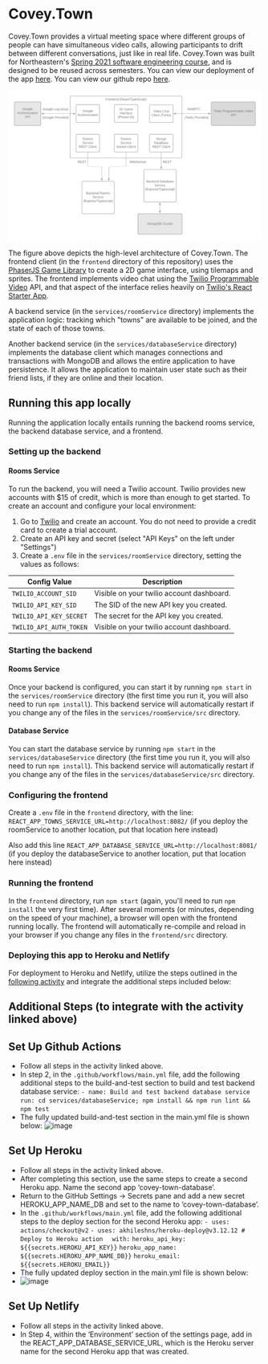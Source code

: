 # Covey.Town

Covey.Town provides a virtual meeting space where different groups of people can have simultaneous video calls, allowing participants to drift between different conversations, just like in real life.
Covey.Town was built for Northeastern's [Spring 2021 software engineering course](https://neu-se.github.io/CS4530-CS5500-Spring-2021/), and is designed to be reused across semesters.
You can view our deployment of the app [here](https://gallant-elion-6ff0a6.netlify.app/).
You can view our github repo [here](https://github.com/kristen-hyman/covey.town).

![Covey.Town Architecture](docs/arch.png)

The figure above depicts the high-level architecture of Covey.Town.
The frontend client (in the `frontend` directory of this repository) uses the [PhaserJS Game Library](https://phaser.io) to create a 2D game interface, using tilemaps and sprites.
The frontend implements video chat using the [Twilio Programmable Video](https://www.twilio.com/docs/video) API, and that aspect of the interface relies heavily on [Twilio's React Starter App](https://github.com/twilio/twilio-video-app-react).

A backend service (in the `services/roomService` directory) implements the application logic: tracking which "towns" are available to be joined, and the state of each of those towns.

Another backend service (in the `services/databaseService` directory) implements the database client which manages connections and transactions with MongoDB and allows the entire application to have persistence. It allows the application to maintain user state such as their friend lists, if they are online and their location.

## Running this app locally

Running the application locally entails running the backend rooms service, the backend database service, and a frontend.

### Setting up the backend

#### Rooms Service

To run the backend, you will need a Twilio account. Twilio provides new accounts with $15 of credit, which is more than enough to get started.
To create an account and configure your local environment:

1. Go to [Twilio](https://www.twilio.com/) and create an account. You do not need to provide a credit card to create a trial account.
2. Create an API key and secret (select "API Keys" on the left under "Settings")
3. Create a `.env` file in the `services/roomService` directory, setting the values as follows:

| Config Value            | Description                               |
| ----------------------- | ----------------------------------------- |
| `TWILIO_ACCOUNT_SID`    | Visible on your twilio account dashboard. |
| `TWILIO_API_KEY_SID`    | The SID of the new API key you created.   |
| `TWILIO_API_KEY_SECRET` | The secret for the API key you created.   |
| `TWILIO_API_AUTH_TOKEN` | Visible on your twilio account dashboard. |

### Starting the backend

#### Rooms Service

Once your backend is configured, you can start it by running `npm start` in the `services/roomService` directory (the first time you run it, you will also need to run `npm install`).
This backend service will automatically restart if you change any of the files in the `services/roomService/src` directory.

#### Database Service

You can start the database service by running `npm start` in the `services/databaseService` directory (the first time you run it, you will also need to run `npm install`).
This backend service will automatically restart if you change any of the files in the `services/databaseService/src` directory.

### Configuring the frontend

Create a `.env` file in the `frontend` directory, with the line: `REACT_APP_TOWNS_SERVICE_URL=http://localhost:8082/` (if you deploy the roomService to another location, put that location here instead)

Also add this line `REACT_APP_DATABASE_SERVICE_URL=http://localhost:8081/` (if you deploy the databaseService to another location, put that location here instead)

### Running the frontend

In the `frontend` directory, run `npm start` (again, you'll need to run `npm install` the very first time). After several moments (or minutes, depending on the speed of your machine), a browser will open with the frontend running locally.
The frontend will automatically re-compile and reload in your browser if you change any files in the `frontend/src` directory.

### Deploying this app to Heroku and Netlify
For deployment to Heroku and Netlify, utilize the steps outlined in the [following activity](https://neu-se.github.io/CS4530-CS5500-Spring-2021/Activities/continuous-development) and integrate the additional steps included below:

## Additional Steps (to integrate with the activity linked above)

## Set Up Github Actions
- Follow all steps in the activity linked above.
- In step 2, in the `.github/workflows/main.yml` file, add the following additional steps to the build-and-test section to build and test backend database service:
     `- name: Build and test backend database service`
     `   run: cd services/databaseService; npm install && npm run lint && npm test`
- The fully updated build-and-test section in the main.yml file is shown below:
![image](https://user-images.githubusercontent.com/33691856/115055060-fc572600-9eae-11eb-926c-9ab23bb8a7ba.png)


## Set Up Heroku
- Follow all steps in the activity linked above.
- After completing this section, use the same steps to create a second Heroku app. Name the second app ‘covey-town-database’.
- Return to the GitHub Settings -> Secrets pane and add a new secret HEROKU_APP_NAME_DB and set to the name to ‘covey-town-database’.
- In the `.github/workflows/main.yml` file, add the following additional steps to the deploy section for the second Heroku app:
      `- uses: actions/checkout@v2`
      `- uses: akhileshns/heroku-deploy@v3.12.12 # Deploy to Heroku action`
      `  with:`
          `heroku_api_key: ${{secrets.HEROKU_API_KEY}}`
          `heroku_app_name: ${{secrets.HEROKU_APP_NAME_DB}}`
          `heroku_email: ${{secrets.HEROKU_EMAIL}}`
- The fully updated deploy section in the main.yml file is shown below:
- ![image](https://user-images.githubusercontent.com/33691856/115055115-109b2300-9eaf-11eb-8868-865234416480.png)

## Set Up Netlify
- Follow all steps in the activity linked above. 
- In Step 4, within the ‘Environment’ section of the settings page, add in the REACT_APP_DATABASE_SERVICE_URL, which is the Heroku server name for the second Heroku app that was created.



